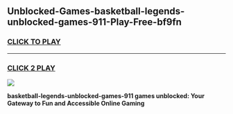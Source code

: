 
## Unblocked-Games-basketball-legends-unblocked-games-911-Play-Free-bf9fn
<h3>
<a href="https://premium76.site?title=basketball-legends-unblocked-games-911&ref=18A1">CLICK TO PLAY</a></h3>
<hr>

<h3>
<a href="https://premium76.site?title=basketball-legends-unblocked-games-911&ref=18A1">CLICK 2 PLAY</a>
  
</h3>

<a href="https://premium76.site?title=basketball-legends-unblocked-games-911&ref=18A1"><img src="https://clearcache.store/games.png"></a>


**basketball-legends-unblocked-games-911 games unblocked: Your Gateway to Fun and Accessible Online Gaming**
